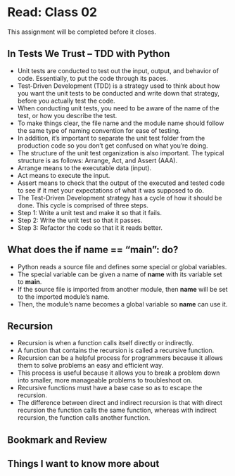 # Read: Class 02

This assignment will be completed before it closes.

## In Tests We Trust – TDD with Python

- Unit tests are conducted to test out the input, output, and behavior of code. Essentially, to put the code through its paces.    
- Test-Driven Development (TDD) is a strategy used to think about how you want the unit tests to be conducted and write down that strategy, before you actually test the code.  
- When conducting unit tests, you need to be aware of the name of the test, or how you describe the test.  
- To make things clear, the file name and the module name should follow the same type of naming convention for ease of testing.  
- In addition, it’s important to separate the unit test folder from the production code so you don’t get confused on what you’re doing.  
- The structure of the unit test organization is also important. The typical structure is as follows: Arrange, Act, and Assert (AAA).  
- Arrange means to the executable data (input).  
- Act means to execute the input.  
- Assert means to check that the output of the executed and tested code to see if it met your expectations of what it was supposed to do.  
- The Test-Driven Development strategy has a cycle of how it should be done. This cycle is comprised of three steps.  
- Step 1: Write a unit test and make it so that it fails.  
- Step 2: Write the unit test so that it passes.  
- Step 3: Refactor the code so that it it reads better.  

## What does the if __name__ == “__main__”: do?

- Python reads a source file and defines some special or global variables.  
- The special variable can be given a name of __name__ with its variable set to __main__.  
- If the source file is imported from another module, then __name__ will be set to the imported module’s name.  
- Then, the module’s name becomes a global variable so __name__ can use it.  

## Recursion

- Recursion is when a function calls itself directly or indirectly.  
- A function that contains the recursion is called a recursive function.  
- Recursion can be a helpful process for programmers because it allows them to solve problems an easy and efficient way.  
- This process is useful because it allows you to break a problem down into smaller, more manageable problems to troubleshoot on.  
- Recursive functions must have a base case so as to escape the recursion.  
- The difference between direct and indirect recursion is that with direct recursion the function calls the same function, whereas with indirect recursion, the function calls another function.  

## Bookmark and Review

## Things I want to know more about
